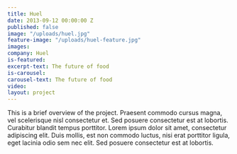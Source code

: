 ```yaml
---
title: Huel
date: 2013-09-12 00:00:00 Z
published: false
image: "/uploads/huel.jpg"
feature-image: "/uploads/huel-feature.jpg"
images: 
company: Huel
is-featured: 
excerpt-text: The future of food
is-carousel: 
carousel-text: The future of food
video: 
layout: project
---
```


This is a brief overview of the project. Praesent commodo cursus magna, vel scelerisque nisl consectetur et. Sed posuere consectetur est at lobortis. Curabitur blandit tempus porttitor. Lorem ipsum dolor sit amet, consectetur adipiscing elit. Duis mollis, est non commodo luctus, nisi erat porttitor ligula, eget lacinia odio sem nec elit. Sed posuere consectetur est at lobortis.